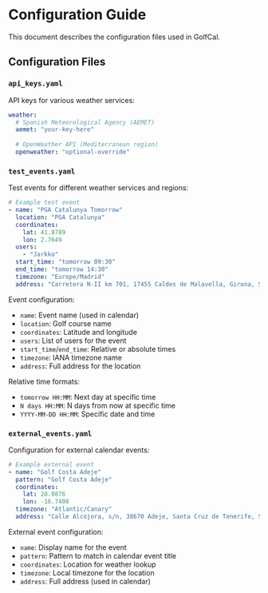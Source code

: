 # Configuration Guide

This document describes the configuration files used in GolfCal.

## Configuration Files

### `api_keys.yaml`

API keys for various weather services:
```yaml
weather:
  # Spanish Meteorological Agency (AEMET)
  aemet: "your-key-here"
  
  # OpenWeather API (Mediterranean region)
  openweather: "optional-override"
```

### `test_events.yaml`

Test events for different weather services and regions:
```yaml
# Example test event
- name: "PGA Catalunya Tomorrow"
  location: "PGA Catalunya"
  coordinates:
    lat: 41.8789
    lon: 2.7649
  users:
    - "Jarkko"
  start_time: "tomorrow 09:30"
  end_time: "tomorrow 14:30"
  timezone: "Europe/Madrid"
  address: "Carretera N-II km 701, 17455 Caldes de Malavella, Girona, Spain"
```

Event configuration:
- `name`: Event name (used in calendar)
- `location`: Golf course name
- `coordinates`: Latitude and longitude
- `users`: List of users for the event
- `start_time`/`end_time`: Relative or absolute times
- `timezone`: IANA timezone name
- `address`: Full address for the location

Relative time formats:
- `tomorrow HH:MM`: Next day at specific time
- `N days HH:MM`: N days from now at specific time
- `YYYY-MM-DD HH:MM`: Specific date and time

### `external_events.yaml`

Configuration for external calendar events:
```yaml
# Example external event
- name: "Golf Costa Adeje"
  pattern: "Golf Costa Adeje"
  coordinates:
    lat: 28.0876
    lon: -16.7408
  timezone: "Atlantic/Canary"
  address: "Calle Alcojora, s/n, 38670 Adeje, Santa Cruz de Tenerife, Spain"
```

External event configuration:
- `name`: Display name for the event
- `pattern`: Pattern to match in calendar event title
- `coordinates`: Location for weather lookup
- `timezone`: Local timezone for the location
- `address`: Full address (used in calendar) 